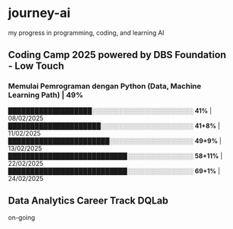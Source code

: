 # journey-ai
my progress in programming, coding, and learning AI
## Coding Camp 2025 powered by DBS Foundation - Low Touch
### Memulai Pemrograman dengan Python (Data, Machine Learning Path)   | 49%

███████████████████░░░░░░░░░░░░░░░░░░░░░░░ **41%**      | 08/02/2025 <br>
█████████████████████░░░░░░░░░░░░░░░░░░░░░ **41+8%**    | 11/02/2025 <br>
███████████████████████░░░░░░░░░░░░░░░░░░░ **49+9%**    | 13/02/2025 <br>
███████████████████████████░░░░░░░░░░░░░░░ **58+11%**   | 22/02/2025 <br>
███████████████████████████░░░░░░░░░░░░░░░ **69+1%**    | 24/02/2025 <br>
## Data Analytics Career Track DQLab
on-going
